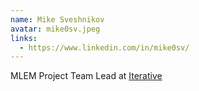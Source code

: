 ```yaml
---
name: Mike Sveshnikov
avatar: mike0sv.jpeg
links:
  - https://www.linkedin.com/in/mike0sv/
---
```


MLEM Project Team Lead at [Iterative](https://iterative.ai/)
